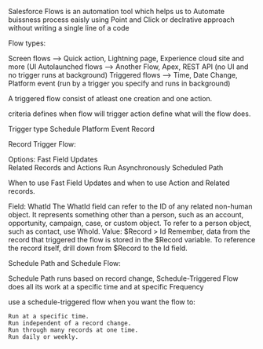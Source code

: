Salesforce Flows is an automation tool which helps us to Automate buissness process eaisly using Point and Click or declrative approach without writing a single line of a code

Flow types:

Screen flows  --> Quick action, Lightning page, Experience cloud site and more (UI
Autolaunched flows --> Another Flow, Apex, REST API   (no UI and no trigger runs at background)
Triggered flows --> Time, Date Change, Platform event (run by a trigger you specify and runs in background)


A triggered flow consist of atleast one creation and one action.

criteria defines when flow will trigger 
action define what will the flow does.

Trigger type
Schedule
Platform Event
Record


Record Trigger Flow:

Options:
Fast Field Updates   
Related Records and Actions
Run Asynchronously
Scheduled Path





When to use Fast Field Updates and when to use Action and Related records.


Field: WhatId
The WhatId field can refer to the ID of any related non-human object. It represents something other than a person, such as an account, opportunity, campaign, case, or custom object. To refer to a person object, such as contact, use WhoId.
Value: $Record > Id
Remember, data from the record that triggered the flow is stored in the $Record variable. To reference the record itself, drill down from $Record to the Id field.



Schedule Path and Schedule Flow:

Schedule Path runs based on record change, 
Schedule-Triggered Flow does all its work at a specific time and at specific Frequency

use a schedule-triggered flow when you want the flow to:

	Run at a specific time.
	Run independent of a record change.
	Run through many records at one time.
	Run daily or weekly.
